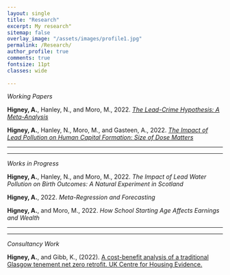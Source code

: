 ```yaml
---
layout: single
title: "Research"
excerpt: My research"
sitemap: false
overlay_image: "/assets/images/profile1.jpg"
permalink: /Research/
author_profile: true
comments: true
fontsize: 11pt
classes: wide
 
---
```


<p><em>Working Papers</em></p>

<strong>Higney, A.</strong>, Hanley, N., and Moro, M., 2022. <em> <a href="/home/assets/images/LeadCrimeMetaAnalysis_20220110.pdf">The Lead-Crime Hypothesis: A Meta-Analysis</a> </em>


<strong>Higney, A.</strong>, Hanley, N., Moro, M., and Gasteen, A., 2022.<em> <a href="/home/assets/images/leadEducation20220129.pdf">The Impact of Lead Pollution on Human Capital Formation: Size of Dose Matters</a> </em>

---

<hr>
<p><em>Works in Progress</em></p>

<strong>Higney, A.</strong>, Hanley, N., and Moro, M., 2022. <em>The Impact of Lead Water Pollution on Birth Outcomes: A Natural Experiment in Scotland</em>

<strong>Higney, A.</strong>, 2022. <em>Meta-Regression and Forecasting</em>

<strong>Higney, A.</strong>, and Moro, M., 2022. <em>How School Starting Age Affects Earnings and Wealth</em>

<hr>

<hr>
<p><em>Consultancy Work</em></p>

<strong>Higney, A.</strong>, and Gibb, K., (2022). <a href="https://housingevidence.ac.uk/publications/a-cost-benefit-analysis-of-a-traditional-glasgow-tenement-net-zero-retrofit/">A cost-benefit analysis of a traditional Glasgow tenement net zero retrofit. UK Centre for Housing Evidence.</a>
